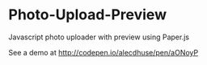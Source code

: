 # Photo-Upload-Preview
Javascript photo uploader with preview using Paper.js

See a demo at http://codepen.io/alecdhuse/pen/aONoyP
